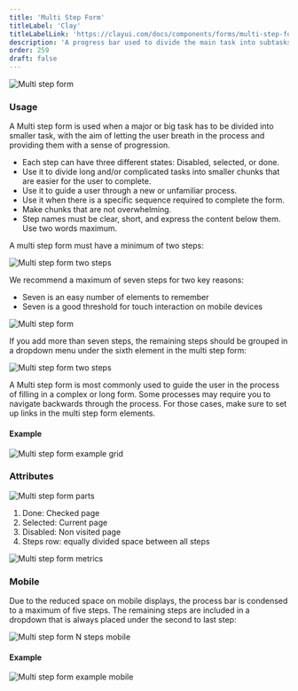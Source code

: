 ```yaml
---
title: 'Multi Step Form'
titleLabel: 'Clay'
titleLabelLink: 'https://clayui.com/docs/components/forms/multi-step-form.html'
description: 'A progress bar used to divide the main task into subtasks to help users complete long processes.'
order: 259
draft: false
---
```


![Multi step form](/images/lexicon/MultiStepForm7Steps.jpg)

### Usage

A Multi step form is used when a major or big task has to be divided into smaller task, with the aim of letting the user breath in the process and providing them with a sense of progression.

-   Each step can have three different states: Disabled, selected, or done.
-   Use it to divide long and/or complicated tasks into smaller chunks that are easier for the user to complete.
-   Use it to guide a user through a new or unfamiliar process.
-   Use it when there is a specific sequence required to complete the form.
-   Make chunks that are not overwhelming.
-   Step names must be clear, short, and express the content below them. Use two words maximum.

A multi step form must have a minimum of two steps:

![Multi step form two steps](/images/lexicon/MultiStepForm2Steps.jpg)

We recommend a maximum of seven steps for two key reasons:

-   Seven is an easy number of elements to remember
-   Seven is a good threshold for touch interaction on mobile devices

![Multi step form](/images/lexicon/MultiStepForm7Steps.jpg)

If you add more than seven steps, the remaining steps should be grouped in a dropdown menu under the sixth element in the multi step form:

![Multi step form two steps](/images/lexicon/MultiStepFormNSteps.jpg)

A Multi step form is most commonly used to guide the user in the process of filling in a complex or long form. Some processes may require you to navigate backwards through the process. For those cases, make sure to set up links in the multi step form elements.

#### Example

![Multi step form example grid](/images/lexicon/MultiStepFormExampleGrid.jpg)

### Attributes

![Multi step form parts](/images/lexicon/MultiStepFormParts.jpg)

1. Done: Checked page
2. Selected: Current page
3. Disabled: Non visited page
4. Steps row: equally divided space between all steps

![Multi step form metrics](/images/lexicon/MultiStepFormMetrics.jpg)

### Mobile

Due to the reduced space on mobile displays, the process bar is condensed to a maximum of five steps. The remaining steps are included in a dropdown that is always placed under the second to last step:

![Multi step form N steps mobile](/images/lexicon/MultiStepFormNStepsMobile.jpg)

#### Example

![Multi step form example mobile](/images/lexicon/MultiStepFormExampleMobile.jpg)
